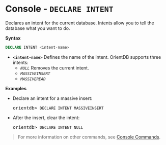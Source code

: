 # Console - `DECLARE INTENT`

Declares an intent for the current database.  Intents allow you to tell the database what you want to do.

**Syntax**

```sql
DECLARE INTENT <intent-name>
```

- **`<intent-name>`** Defines the name of the intent.  OrientDB supports three intents:
  - *`NULL`* Removes the current intent.
  - *`MASSIVEINSERT`*
  - *`MASSIVEREAD`*

**Examples**

- Declare an intent for a massive insert:

  <pre>
  orientdb> <code class="lang-sql userinput">DECLARE INTENT MASSIVEINSERT</code>
  </pre>

- After the insert, clear the intent:

  <pre>
  orientdb> <code class="lang-sql userinput">DECLARE INTENT NULL</code>
  </pre>

>For more information on other commands, see [Console Commands](Console-Commands.md).
